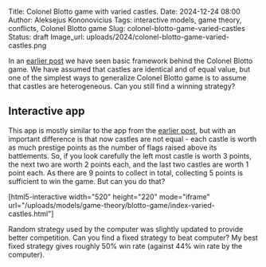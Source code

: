 Title: Colonel Blotto game with varied castles.
Date: 2024-12-24 08:00
Author: Aleksejus Kononovicius
Tags: interactive models, game theory, conflicts, Colonel Blotto game
Slug: colonel-blotto-game-varied-castles
Status: draft
Image_url: uploads/2024/colonel-blotto-game-varied-castles.png

In an [earlier
post]({filename}/articles/2024/colonel-blotto-game.md) we have seen basic
framework behind the Colonel Blotto game. We have assumed that castles are
identical and of equal value, but one of the simplest ways to generalize
Colonel Blotto game is to assume that castles are heterogeneous. Can you
still find a winning strategy?
<!--more-->

## Interactive app

This app is mostly similar to the app from the [earlier
post]({filename}/articles/2024/colonel-blotto-game.md), but with an
important difference is that now castles are not equal - each castle is
worth as much prestige points as the number of flags raised above its
battlements. So, if you look carefully the left most castle is worth 3
points, the next two are worth 2 points each, and the last two castles are
worth 1 point each. As there are 9 points to collect in total, collecting 5
points is sufficient to win the game. But can you do that?

[html5-interactive width="520" height="220" mode="iframe"
url="/uploads/models/game-theory/blotto-game/index-varied-castles.html"]

Random strategy used by the computer was slightly updated to provide better
competition. Can you find a fixed strategy to beat computer? My best fixed
strategy gives roughly 50% win rate (against 44% win rate by
the computer).
